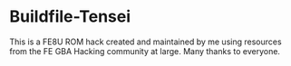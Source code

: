 # Buildfile-Tensei
 This is a FE8U ROM hack created and maintained by me using resources from the FE GBA Hacking community at large.
 Many thanks to everyone.